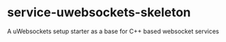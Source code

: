 # service-uwebsockets-skeleton
A uWebsockets setup starter as a base for C++ based websocket services
